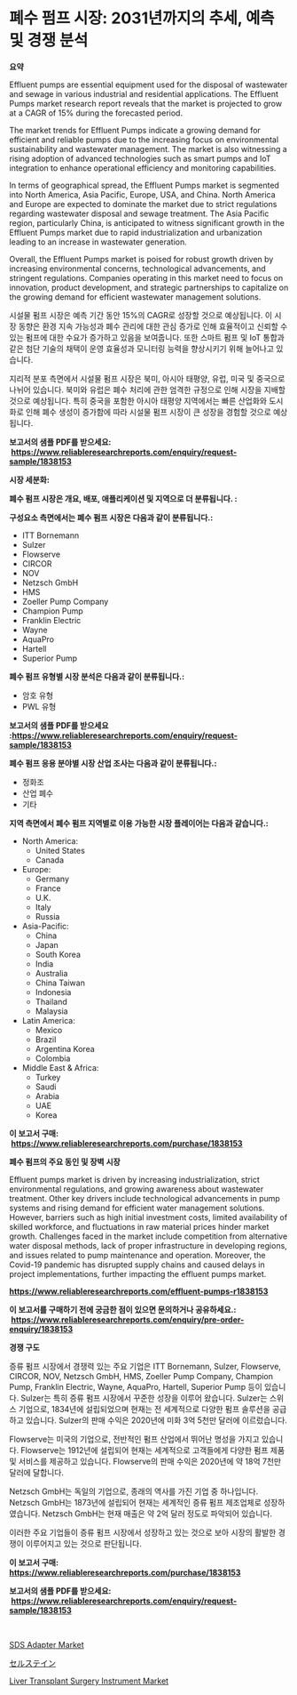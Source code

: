 <p><h1>폐수 펌프 시장: 2031년까지의 추세, 예측 및 경쟁 분석</h1></p><p><strong>요약</strong></p>
<p><p>Effluent pumps are essential equipment used for the disposal of wastewater and sewage in various industrial and residential applications. The Effluent Pumps market research report reveals that the market is projected to grow at a CAGR of 15% during the forecasted period. </p><p>The market trends for Effluent Pumps indicate a growing demand for efficient and reliable pumps due to the increasing focus on environmental sustainability and wastewater management. The market is also witnessing a rising adoption of advanced technologies such as smart pumps and IoT integration to enhance operational efficiency and monitoring capabilities.</p><p>In terms of geographical spread, the Effluent Pumps market is segmented into North America, Asia Pacific, Europe, USA, and China. North America and Europe are expected to dominate the market due to strict regulations regarding wastewater disposal and sewage treatment. The Asia Pacific region, particularly China, is anticipated to witness significant growth in the Effluent Pumps market due to rapid industrialization and urbanization leading to an increase in wastewater generation.</p><p>Overall, the Effluent Pumps market is poised for robust growth driven by increasing environmental concerns, technological advancements, and stringent regulations. Companies operating in this market need to focus on innovation, product development, and strategic partnerships to capitalize on the growing demand for efficient wastewater management solutions. </p><p>시설물 펌프 시장은 예측 기간 동안 15%의 CAGR로 성장할 것으로 예상됩니다. 이 시장 동향은 환경 지속 가능성과 폐수 관리에 대한 관심 증가로 인해 효율적이고 신뢰할 수 있는 펌프에 대한 수요가 증가하고 있음을 보여줍니다. 또한 스마트 펌프 및 IoT 통합과 같은 첨단 기술의 채택이 운영 효율성과 모니터링 능력을 향상시키기 위해 늘어나고 있습니다.</p><p>지리적 분포 측면에서 시설물 펌프 시장은 북미, 아시아 태평양, 유럽, 미국 및 중국으로 나뉘어 있습니다. 북미와 유럽은 폐수 처리에 관한 엄격한 규정으로 인해 시장을 지배할 것으로 예상됩니다. 특히 중국을 포함한 아시아 태평양 지역에서는 빠른 산업화와 도시화로 인해 폐수 생성이 증가함에 따라 시설물 펌프 시장이 큰 성장을 경험할 것으로 예상됩니다.</p></p>
<p><strong>보고서의 샘플 PDF를 받으세요: &nbsp;<a href="https://www.reliableresearchreports.com/enquiry/request-sample/1838153">https://www.reliableresearchreports.com/enquiry/request-sample/1838153</a></strong></p>
<p><strong>시장 세분화:</strong></p>
<p><strong> 폐수 펌프 시장은 개요, 배포, 애플리케이션 및 지역으로 더 분류됩니다. :</strong></p>
<p><strong>구성요소 측면에서는 폐수 펌프 시장은 다음과 같이 분류됩니다.:</strong></p>
<p><ul><li>ITT Bornemann</li><li>Sulzer</li><li>Flowserve</li><li>CIRCOR</li><li>NOV</li><li>Netzsch GmbH</li><li>HMS</li><li>Zoeller Pump Company</li><li>Champion Pump</li><li>Franklin Electric</li><li>Wayne</li><li>AquaPro</li><li>Hartell</li><li>Superior Pump</li></ul></p>
<p><strong> 폐수 펌프 유형별 시장 분석은 다음과 같이 분류됩니다.:</strong></p>
<p><ul><li>암호 유형</li><li>PWL 유형</li></ul></p>
<p><strong>보고서의 샘플 PDF를 받으세요 :<a href="https://www.reliableresearchreports.com/enquiry/request-sample/1838153">https://www.reliableresearchreports.com/enquiry/request-sample/1838153</a></strong></p>
<p><strong> 폐수 펌프 응용 분야별 시장 산업 조사는 다음과 같이 분류됩니다.:</strong></p>
<p><ul><li>정화조</li><li>산업 폐수</li><li>기타</li></ul></p>
<p><strong>지역 측면에서 폐수 펌프 지역별로 이용 가능한 시장 플레이어는 다음과 같습니다.:</strong></p>
<p><ul>
    <li>
        North America:
        <ul>
            <li>United States</li>
            <li>Canada</li>
        </ul>
    </li>
    <li>
        Europe:
        <ul>
            <li>Germany</li>
            <li>France</li>
            <li>U.K.</li>
            <li>Italy</li>
            <li>Russia</li>
        </ul>
    </li>
    <li>
        Asia-Pacific:
        <ul>
            <li>China</li>
            <li>Japan</li>
            <li>South Korea</li>
            <li>India</li>
            <li>Australia</li>
            <li>China Taiwan</li>
            <li>Indonesia</li>
            <li>Thailand</li>
            <li>Malaysia</li>
        </ul>
    </li>
    <li>
        Latin America:
        <ul>
            <li>Mexico</li>
            <li>Brazil</li>
            <li>Argentina Korea</li>
            <li>Colombia</li>
        </ul>
    </li>
    <li>
        Middle East & Africa:
        <ul>
            <li>Turkey</li>
            <li>Saudi</li>
            <li>Arabia</li>
            <li>UAE</li>
            <li>Korea</li>
        </ul>
    </li>
    </ul></p>
<p><strong>이 보고서 구매: &nbsp;<a href="https://www.reliableresearchreports.com/purchase/1838153">https://www.reliableresearchreports.com/purchase/1838153</a></strong></p>
<p><strong>폐수 펌프의 주요 동인 및 장벽 시장</strong></p>
<p><p>Effluent pumps market is driven by increasing industrialization, strict environmental regulations, and growing awareness about wastewater treatment. Other key drivers include technological advancements in pump systems and rising demand for efficient water management solutions. However, barriers such as high initial investment costs, limited availability of skilled workforce, and fluctuations in raw material prices hinder market growth. Challenges faced in the market include competition from alternative water disposal methods, lack of proper infrastructure in developing regions, and issues related to pump maintenance and operation. Moreover, the Covid-19 pandemic has disrupted supply chains and caused delays in project implementations, further impacting the effluent pumps market.</p></p>
<p><strong><a href="https://www.reliableresearchreports.com/effluent-pumps-r1838153">https://www.reliableresearchreports.com/effluent-pumps-r1838153</a></strong></p>
<p><strong>이 보고서를 구매하기 전에 궁금한 점이 있으면 문의하거나 공유하세요.: &nbsp;<a href="https://www.reliableresearchreports.com/enquiry/pre-order-enquiry/1838153">https://www.reliableresearchreports.com/enquiry/pre-order-enquiry/1838153</a></strong></p>
<p><strong>경쟁 구도</strong></p>
<p><p>증류 펌프 시장에서 경쟁력 있는 주요 기업은 ITT Bornemann, Sulzer, Flowserve, CIRCOR, NOV, Netzsch GmbH, HMS, Zoeller Pump Company, Champion Pump, Franklin Electric, Wayne, AquaPro, Hartell, Superior Pump 등이 있습니다. Sulzer는 특히 증류 펌프 시장에서 꾸준한 성장을 이루어 왔습니다. Sulzer는 스위스 기업으로, 1834년에 설립되었으며 현재는 전 세계적으로 다양한 펌프 솔루션을 공급하고 있습니다. Sulzer의 판매 수익은 2020년에 미화 3억 5천만 달러에 이르렀습니다.</p><p>Flowserve는 미국의 기업으로, 전반적인 펌프 산업에서 뛰어난 명성을 가지고 있습니다. Flowserve는 1912년에 설립되어 현재는 세계적으로 고객들에게 다양한 펌프 제품 및 서비스를 제공하고 있습니다. Flowserve의 판매 수익은 2020년에 약 18억 7천만 달러에 달합니다.</p><p>Netzsch GmbH는 독일의 기업으로, 종래의 역사를 가진 기업 중 하나입니다. Netzsch GmbH는 1873년에 설립되어 현재는 세계적인 증류 펌프 제조업체로 성장하였습니다. Netzsch GmbH는 현재 매출은 약 2억 달러 정도로 파악되어 있습니다.</p><p>이러한 주요 기업들이 증류 펌프 시장에서 성장하고 있는 것으로 보아 시장의 활발한 경쟁이 이루어지고 있는 것으로 판단됩니다.</p></p>
<p><strong>이 보고서 구매: &nbsp; <a href="https://www.reliableresearchreports.com/purchase/1838153">https://www.reliableresearchreports.com/purchase/1838153</a></strong></p>
<p><strong>보고서의 샘플 PDF를 받으세요: &nbsp;<a href="https://www.reliableresearchreports.com/enquiry/request-sample/1838153">https://www.reliableresearchreports.com/enquiry/request-sample/1838153</a></strong><strong></strong></p>
<p>&nbsp;</p>
<p><p><a href="https://glittery-fuchsia-86a.notion.site/SDS-Adapter-Market-The-Key-To-Successful-Business-Strategy-Forecast-Till-2031-aff127b77f6b45fd88611416bd8dc546">SDS Adapter Market</a></p><p><a href="https://github.com/one-cool-chick/Market-Research-Report-List-1/blob/main/576823323528.md">セルステイン</a></p><p><a href="https://github.com/dimitrishawkinswaynenp91rgz/Market-Research-Report-List-2/blob/main/liver-transplant-surgery-instrument-market.md">Liver Transplant Surgery Instrument Market</a></p></p>